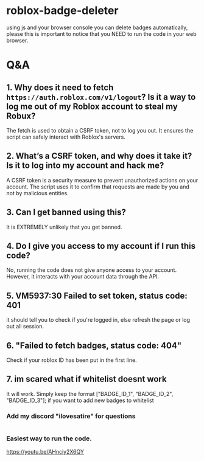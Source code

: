 # roblox-badge-deleter
using js and your browser console you can delete badges automatically, please this is important to notice that you NEED to run the code in your web browser.

# Q&A

## 1. Why does it need to fetch `https://auth.roblox.com/v1/logout`? Is it a way to log me out of my Roblox account to steal my Robux?
The fetch is used to obtain a CSRF token, not to log you out. It ensures the script can safely interact with Roblox's servers.

## 2. What’s a CSRF token, and why does it take it? Is it to log into my account and hack me?
A CSRF token is a security measure to prevent unauthorized actions on your account. The script uses it to confirm that requests are made by you and not by malicious entities.

## 3. Can I get banned using this?
It is EXTREMELY unlikely that you get banned.

## 4. Do I give you access to my account if I run this code?
No, running the code does not give anyone access to your account. However, it interacts with your account data through the API.

## 5. VM5937:30 Failed to set token, status code: 401
it should tell you to check if you're logged in, else refresh the page or log out all session.

## 6. "Failed to fetch badges, status code: 404"
Check if your roblox ID has been put in the first line.

## 7. im scared what if whitelist doesnt work
It will work. Simply keep the format ["BADGE_ID_1", "BADGE_ID_2", "BADGE_ID_3"]; if you want to add new badges to whitelist

### Add my discord "ilovesatire" for questions




#
### Easiest way to run the code.

https://youtu.be/AHnciy2X6QY
